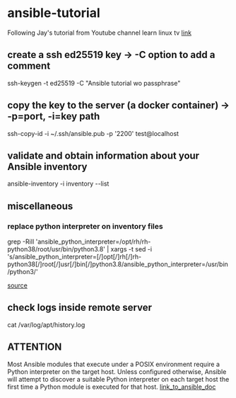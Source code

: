# ansible-tutorial
Following Jay's tutorial from Youtube channel learn linux tv [link](https://www.youtube.com/watch?v=3RiVKs8GHYQ&list=PLT98CRl2KxKEUHie1m24-wkyHpEsa4Y70)


## create a ssh ed25519 key -> -C option to add a comment
ssh-keygen -t ed25519 -C "Ansible tutorial wo passphrase"

## copy the key to the server (a docker container) -> -p=port, -i=key path
ssh-copy-id -i ~/.ssh/ansible.pub -p '2200' test@localhost

## validate and obtain information about your Ansible inventory
ansible-inventory -i inventory --list

## miscellaneous
### replace python interpreter on inventory files
grep -RiIl 'ansible_python_interpreter=/opt/rh/rh-python38/root/usr/bin/python3.8' | xargs  -t  sed -i 's/ansible_python_interpreter=[/]opt[/]rh[/]rh-python38[/]root[/]usr[/]bin[/]python3.8/ansible_python_interpreter=\/usr\/bin\/python3/'

[source](https://www.internalpointers.com/post/linux-find-and-replace-text-multiple-files)

## check logs inside remote server
cat /var/log/apt/history.log

## ATTENTION
Most Ansible modules that execute under a POSIX environment require a Python interpreter on the target host. Unless configured otherwise, Ansible will attempt to discover a suitable Python interpreter on each target host the first time a Python module is executed for that host. [link_to_ansible_doc](https://docs.ansible.com/ansible/latest/reference_appendices/interpreter_discovery.html)
